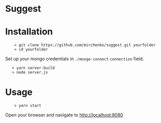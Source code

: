 # Suggest
# Installation


```
    > git clone https://github.com/mirchenko/suggest.git yourfolder
    > cd yourfolder
 ```
 
Set up your mongo credentials in `./mongo-connect` `connection` field.

 ```
    > yarn server-build
    > node server.js
```

# Usage

```
    > yarn start
```
Open your browser and navigate to [http://localhost:8080](http://localhost:8080)